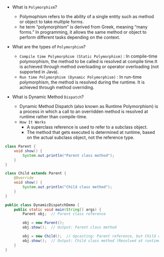 - What is `Polymorphism`?
  - Polymophism refers to the ability of a single entity such as method or object to take multiple forms.
  - he term “polymorphism” is derived from Greek, meaning “many forms.” In programming, it allows the same method or object to perform different tasks depending on the context.

- What are the types of `Polymorphism`?
  - `Compile time Polymorphism (Static Polymorphism)` : In compile-time polymorphism, the method to be called is resolved at compile time.It is achieved through method overloading or operator overloading (not supported in Java).
  - `Run time Polymorphism (Dynamic Polymorphism)` : In run-time polymorphism, the method is resolved during the runtime. It is achieved through method overriding.
 

- What is Dynamic Method `Dispatch`? 
  - Dynamic Method Dispatch (also known as Runtime Polymorphism) is a process in which a call to an overridden method is resolved at runtime rather than compile-time.
  - `How It Works`
    - A superclass reference is used to refer to a subclass object.
    - The method that gets executed is determined at runtime, based on the actual subclass object, not the reference type.
    
```java
class Parent {
    void show() {
        System.out.println("Parent class method");
    }
}

class Child extends Parent {
    @Override
    void show() {
        System.out.println("Child class method");
    }
}

public class DynamicDispatchDemo {
    public static void main(String[] args) {
        Parent obj;  // Parent class reference

        obj = new Parent();
        obj.show();  // Output: Parent class method

        obj = new Child();  // Upcasting: Parent reference, but Child object
        obj.show();  // Output: Child class method (Resolved at runtime)
    }
}

```
  